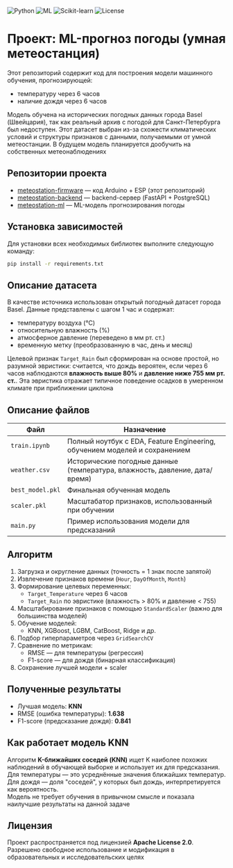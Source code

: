 ![Python](https://img.shields.io/badge/-Python-black?style=for-the-badge&logo=python)
![ML](https://img.shields.io/badge/Machine_Learning-grey?style=for-the-badge)
![Scikit-learn](https://img.shields.io/badge/Scikit--Learn-white?style=for-the-badge&logo=scikitlearn)
![License](https://img.shields.io/badge/Apache_2.0-blue.svg?style=for-the-badge)

# Проект: ML-прогноз погоды (умная метеостанция)

Этот репозиторий содержит код для построения модели машинного обучения, прогнозирующей:
- температуру через 6 часов
- наличие дождя через 6 часов

Модель обучена на исторических погодных данных города Basel (Швейцария), так как реальный архив с погодой для Санкт-Петербурга был недоступен. Этот датасет выбран из-за схожести климатических условий и структуры признаков с данными, получаемыми от умной метеостанции. В будущем модель планируется дообучить на собственных метеонаблюдениях

## Репозитории проекта

- [meteostation-firmware](https://github.com/finstape/meteostation-firmware) — код Arduino + ESP (этот репозиторий)
- [meteostation-backend](https://github.com/finstape/meteostation-backend) — backend-сервер (FastAPI + PostgreSQL)
- [meteostation-ml](https://github.com/finstape/meteostation-ml) — ML-модель прогнозирования погоды

## Установка зависимостей

Для установки всех необходимых библиотек выполните следующую команду:

```bash
pip install -r requirements.txt
```

## Описание датасета

В качестве источника использован открытый погодный датасет города Basel. Данные представлены с шагом 1 час и содержат:
- температуру воздуха (°C)
- относительную влажность (%)
- атмосферное давление (переведено в мм рт. ст.)
- временную метку (преобразованную в час, день и месяц)

Целевой признак `Target_Rain` был сформирован на основе простой, но разумной эвристики: считается, что дождь вероятен, если через 6 часов наблюдаются **влажность выше 80%** и **давление ниже 755 мм рт. ст.**. Эта эвристика отражает типичное поведение осадков в умеренном климате при приближении циклона


## Описание файлов

| Файл             | Назначение |
|------------------|------------|
| `train.ipynb`    | Полный ноутбук с EDA, Feature Engineering, обучением моделей и сохранением |
| `weather.csv`    | Исторические погодные данные (температура, влажность, давление, дата/время) |
| `best_model.pkl` | Финальная обученная модель |
| `scaler.pkl`     | Масштабатор признаков, использованный при обучении |
| `main.py`        | Пример использования модели для предсказаний |

## Алгоритм

1. Загрузка и округление данных (точность = 1 знак после запятой)
2. Извлечение признаков времени (`Hour`, `DayOfMonth`, `Month`)
3. Формирование целевых переменных:
   - `Target_Temperature` через 6 часов
   - `Target_Rain` по эвристике (влажность > 80% и давление < 755)
4. Масштабирование признаков с помощью `StandardScaler` (важно для большинства моделей)
5. Обучение моделей:
   - KNN, XGBoost, LGBM, CatBoost, Ridge и др.
6. Подбор гиперпараметров через `GridSearchCV`
7. Сравнение по метрикам:
   - RMSE — для температуры (регрессия)
   - F1-score — для дождя (бинарная классификация)
8. Сохранение лучшей модели + scaler

## Полученные результаты

- Лучшая модель: **KNN**
- RMSE (ошибка температуры): **1.638**
- F1-score (предсказание дождя): **0.841**

## Как работает модель KNN

Алгоритм **K-ближайших соседей (KNN)** ищет K наиболее похожих наблюдений в обучающей выборке и использует их для предсказания.  
Для температуры — это усреднённые значения ближайших температур.  
Для дождя — доля "соседей", у которых был дождь, интерпретируется как вероятность.  
Модель не требует обучения в привычном смысле и показала наилучшие результаты на данной задаче

## Лицензия

Проект распространяется под лицензией **Apache License 2.0**.  
Разрешено свободное использование и модификация в образовательных и исследовательских целях